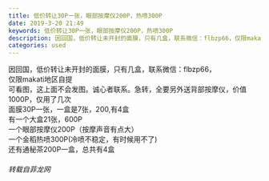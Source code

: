 ```yaml
---
title: 低价转让30P一张，眼部按摩仪200P，热喷300P
date: 2019-3-20 21:49
keywords: 低价转让30P一张，眼部按摩仪200P，热喷300P
description: 因回国，低价转让未开封的面膜，只有几盒，联系微信：flbzp66，仅限makati地区自提可看图，这上面不会发图。诚心者联系。急转，全要另外送背部按摩仪，价值1000P，仅用了几次面膜30P一张，一盒是7张，200,有4盒有一个大盒21张，
categories: used
---
```

<td class="t_f" id="postmessage_3269656">

因回国，低价转让未开封的面膜，只有几盒，联系微信：flbzp66，<br/>
仅限makati地区自提<br/>
可看图，这上面不会发图。诚心者联系。急转，全要另外送背部按摩仪，价值1000P，仅用了几次<br/>
面膜30P一张，一盒是7张，200,有4盒<br/>
有一个大盒21张，600P<br/>
一个眼部按摩仪200P（按摩声音有点大）<br/>
一个金稻热喷300P(冷喷不稳定，有时候用不了)<br/>
还有通秘茶200P一盒，总共有4盒</td>
###### 转载自菲龙网